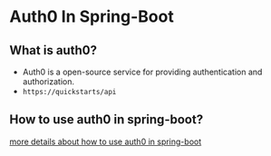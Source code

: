 # Auth0 In Spring-Boot

## What is auth0?

* Auth0 is a open-source service for providing authentication and authorization.
* ```https://quickstarts/api```

## How to use auth0 in spring-boot?

[more details about how to use auth0 in spring-boot](https://github.com/auth0-samples/auth0-spring-security5-api-sample/tree/master/01-Authorization-MVC/src)
